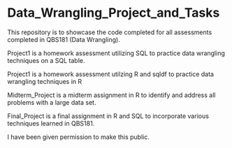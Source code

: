 # Data_Wrangling_Project_and_Tasks

This repository is to showcase the code completed for all assessments completed in QBS181 (Data Wrangling).

Project1 is a homework assessment utilizing SQL to practice data wrangling techniques on a SQL table.

Project1 is a homework assessment utilzing R and sqldf to practice data wrangling techniques in R

Midterm_Project is a midterm assignment in R to identify and address all problems with a large data set.

Final_Project is a final assignment in R and SQL to incorporate various techniques learned in QBS181.

I have been given permission to make this public.  

